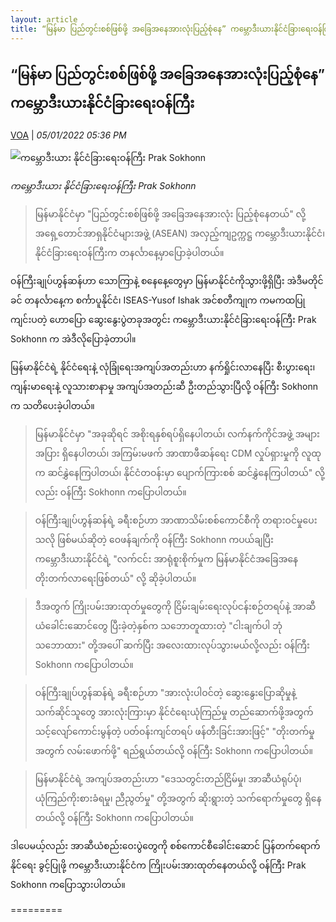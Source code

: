 ```yaml
---
layout: article
title: “မြန်မာ ပြည်တွင်းစစ်ဖြစ်ဖို့ အခြေအနေအားလုံးပြည့်စုံနေ” ကမ္ဘောဒီးယားနိုင်ငံခြားရေးဝန်ကြီး - VOA
---
```


## “မြန်မာ ပြည်တွင်းစစ်ဖြစ်ဖို့ အခြေအနေအားလုံးပြည့်စုံနေ” ကမ္ဘောဒီးယားနိုင်ငံခြားရေးဝန်ကြီး

[VOA](https://burmese.voanews.com/a/myanmar-asean-cambodia-civil-war-pdf-cdm-military-coup-voa-burmese-/6383477.html) | _05/01/2022 05:36 PM_
        
![ကမ္ဘောဒီးယား နိုင်ငံခြားရေးဝန်ကြီး Prak Sokhonn](https://gdb.voanews.com/55543BAF-EDDA-4B58-A219-8586E94F1567_cx12_cy19_cw85_w1080_h608_s.jpg)

_ကမ္ဘောဒီးယား နိုင်ငံခြားရေးဝန်ကြီး Prak Sokhonn_

> မြန်မာနိုင်ငံမှာ "ပြည်တွင်းစစ်ဖြစ်ဖို့ အခြေအနေအားလုံး ပြည့်စုံနေတယ်" လို့ အရှေ့တောင်အာရှနိုင်ငံများအဖွဲ့ (ASEAN) အလှည့်ကျဥက္ကဋ္ဌ ကမ္ဘောဒီးယားနိုင်ငံ၊ နိုင်ငံခြားရေးဝန်ကြီးက တနင်္လာနေ့မှာပြောခဲ့ပါတယ်။

ဝန်ကြီးချုပ်ဟွန်ဆန်ဟာ သောကြာနဲ့ စနေနေ့တွေမှာ မြန်မာနိုင်ငံကိုသွားဖို့ရှိပြီး အဲဒီမတိုင်ခင် တနင်္လာနေ့က စင်္ကာပူနိုင်ငံ၊ ISEAS-Yusof Ishak အင်စတီကျုက ကမကထပြုကျင်းပတဲ့ ဟောပြော ဆွေးနွေးပွဲတခုအတွင်း ကမ္ဘောဒီးယားနိုင်ငံခြားရေးဝန်ကြီး Prak Sokhonn က အဲဒီလိုပြောခဲ့တာပါ။

မြန်မာနိုင်ငံရဲ့ နိုင်ငံရေးနဲ့ လုံခြုံရေးအကျပ်အတည်းဟာ နက်ရှိုင်းလာနေပြီး စီးပွားရေး၊ ကျန်းမာရေးနဲ့ လူသားစာနာမှု အကျပ်အတည်းဆီ ဦးတည်သွားပြီလို့ ဝန်ကြီး Sokhonn က သတိပေးခဲ့ပါတယ်။

> မြန်မာနိုင်ငံမှာ "အခုဆိုရင် အစိုးရနှစ်ရပ်ရှိနေပါတယ်၊ လက်နက်ကိုင်အဖွဲ့ အများအပြား ရှိနေပါတယ်၊ အကြမ်းမဖက် အာဏာဖီဆန်ရေး CDM လှုပ်ရှားမှုကို လူထုက ဆင်နွှဲနေကြပါတယ်၊ နိုင်ငံတဝန်းမှာ ပျောက်ကြားစစ် ဆင်နွှဲနေကြပါတယ်" လို့လည်း ဝန်ကြီး Sokhonn ကပြောပါတယ်။

> ဝန်ကြီးချုပ်ဟွန်ဆန်ရဲ့ ခရီးစဉ်ဟာ အာဏာသိမ်းစစ်ကောင်စီကို တရားဝင်မှုပေးသလို ဖြစ်မယ်ဆိုတဲ့ ဝေဖန်ချက်ကို ဝန်ကြီး Sokhonn ကပယ်ချပြီး ကမ္ဘောဒီးယားနိုင်ငံရဲ့ "လက်ငင်း အာရုံစူးစိုက်မှုက မြန်မာနိုင်ငံအခြေအနေ တိုးတက်လာရေးဖြစ်တယ်" လို့ ဆိုခဲ့ပါတယ်။

> ဒီအတွက် ကြိုးပမ်းအားထုတ်မှုတွေကို ငြိမ်းချမ်းရေးလုပ်ငန်းစဉ်တရပ်နဲ့ အာဆီယံခေါင်းဆောင်တွေ ပြီးခဲ့တဲ့နှစ်က သဘောတူထားတဲ့ "ငါးချက်ပါ ဘုံသဘောထား" တို့အပေါ် ဆက်ပြီး အလေးထားလုပ်သွားမယ်လို့လည်း ဝန်ကြီး Sokhonn ကပြောပါတယ်။

> ဝန်ကြီးချုပ်ဟွန်ဆန်ရဲ့ ခရီးစဉ်ဟာ "အားလုံးပါဝင်တဲ့ ဆွေးနွေးပြောဆိုမှုနဲ့ သက်ဆိုင်သူတွေ အားလုံးကြားမှာ နိုင်ငံရေးယုံကြည်မှု တည်ဆောက်ဖို့အတွက် သင့်လျော်ကောင်းမွန်တဲ့ ပတ်ဝန်းကျင်တရပ် ဖန်တီးခြင်းအားဖြင့်" "တိုးတက်မှုအတွက် လမ်းဖောက်ဖို့" ရည်ရွယ်တယ်လို့ ဝန်ကြီး Sokhonn ကပြောပါတယ်။

> မြန်မာနိုင်ငံရဲ့ အကျပ်အတည်းဟာ "ဒေသတွင်းတည်ငြိမ်မှု၊ အာဆီယံရုပ်ပုံ၊ ယုံကြည်ကိုးစားခံရမှု၊ ညီညွတ်မှု" တို့အတွက် ဆိုးရွားတဲ့ သက်ရောက်မှုတွေ ရှိနေတယ်လို့ ဝန်ကြီး Sokhonn ကပြောပါတယ်။

ဒါပေမယ့်လည်း အာဆီယံစည်းဝေးပွဲတွေကို စစ်ကောင်စီခေါင်းဆောင် ပြန်တက်ရောက်နိုင်ရေး ခွင့်ပြုဖို့ ကမ္ဘောဒီးယားနိုင်ငံက ကြိုးပမ်းအားထုတ်နေတယ်လို့ ဝန်ကြီး Prak Sokhonn ကပြောသွားပါတယ်။

=========